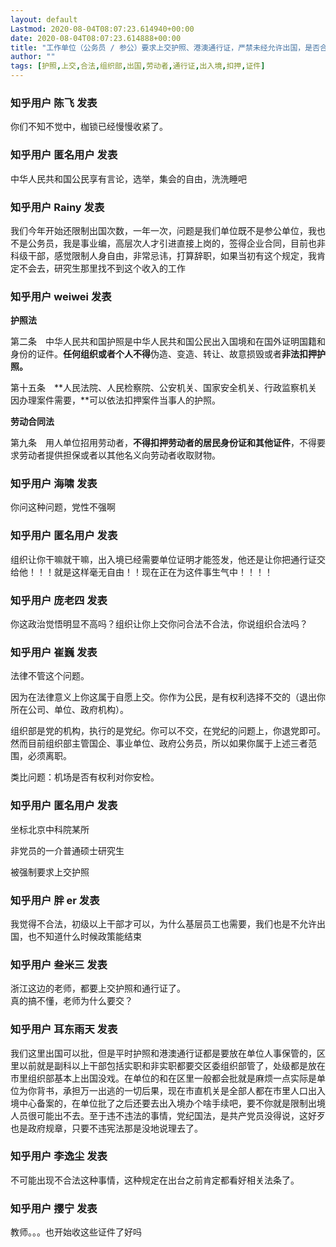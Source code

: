 ```yaml
---
layout: default
Lastmod: 2020-08-04T08:07:23.614940+00:00
date: 2020-08-04T08:07:23.614888+00:00
title: "工作单位（公务员 / 参公）要求上交护照、港澳通行证，严禁未经允许出国，是否合法？"
author: ""
tags: [护照,上交,合法,组织部,出国,劳动者,通行证,出入境,扣押,证件]
---
```



    
### 知乎用户 陈飞 发表
    
你们不知不觉中，枷锁已经慢慢收紧了。
    
    
    
    
### 知乎用户 匿名用户 发表
    
中华人民共和国公民享有言论，选举，集会的自由，洗洗睡吧
    
    
    
    
### 知乎用户  Rainy 发表
    
我们今年开始还限制出国次数，一年一次，问题是我们单位既不是参公单位，我也不是公务员，我是事业编，高层次人才引进直接上岗的，签得企业合同，目前也非科级干部，感觉限制人身自由，非常忌讳，打算辞职，如果当初有这个规定，我肯定不会去，研究生那里找不到这个收入的工作
    
    
    
    
### 知乎用户  weiwei 发表
    
**护照法**

第二条　中华人民共和国护照是中华人民共和国公民出入国境和在国外证明国籍和身份的证件。**任何组织或者个人不得**伪造、变造、转让、故意损毁或者**非法扣押护照。**

第十五条　**人民法院、人民检察院、公安机关、国家安全机关、行政监察机关因办理案件需要，**可以依法扣押案件当事人的护照。

**劳动合同法**

第九条　用人单位招用劳动者，**不得扣押劳动者的居民身份证和其他证件**，不得要求劳动者提供担保或者以其他名义向劳动者收取财物。
    
    
    
    
### 知乎用户 海啸 发表
    
你问这种问题，党性不强啊
    
    
    
    
### 知乎用户 匿名用户 发表
    
组织让你干嘛就干嘛，出入境已经需要单位证明才能签发，他还是让你把通行证交给他！！！就是这样毫无自由！！现在正在为这件事生气中！！！！
    
    
    
    
### 知乎用户 庞老四 发表
    
你这政治觉悟明显不高吗？组织让你上交你问合法不合法，你说组织合法吗？
    
    
    
    
### 知乎用户 崔巍 发表
    
法律不管这个问题。

因为在法律意义上你这属于自愿上交。你作为公民，是有权利选择不交的（退出你所在公司、单位、政府机构）。

组织部是党的机构，执行的是党纪。你可以不交，在党纪的问题上，你退党即可。然而目前组织部主管国企、事业单位、政府公务员，所以如果你属于上述三者范围，必须离职。

类比问题：机场是否有权利对你安检。
    
    
    
    
### 知乎用户 匿名用户 发表
    
坐标北京中科院某所

非党员的一介普通硕士研究生

被强制要求上交护照
    
    
    
    
### 知乎用户 胖 er 发表
    
我觉得不合法，初级以上干部才可以，为什么基层员工也需要，我们也是不允许出国，也不知道什么时候政策能结束
    
    
    
    
### 知乎用户 叁米三 发表
    
浙江这边的老师，都要上交护照和通行证了。  
真的搞不懂，老师为什么要交？
    
    
    
    
### 知乎用户 耳东雨天 发表
    
我们这里出国可以批，但是平时护照和港澳通行证都是要放在单位人事保管的，区里以前就是副科以上干部包括实职和非实职都要交区委组织部管了，处级都是放在市里组织部基本上出国没戏。在单位的和在区里一般都会批就是麻烦一点实际是单位为你背书，承担万一出逃的一切后果，现在市直机关是全部人都在市里人口出入境中心备案的，在单位批了之后还要去出入境办个啥手续吧，要不你就是限制出境人员很可能出不去。至于违不违法的事情，党纪国法，是共产党员没得说，这好歹也是政府规章，只要不违宪法那是没地说理去了。
    
    
    
    
### 知乎用户 李逸尘 发表
    
不可能出现不合法这种事情，这种规定在出台之前肯定都看好相关法条了。
    
    
    
    
### 知乎用户 撄宁 发表
    
教师。。。也开始收这些证件了好吗
    
    
    

